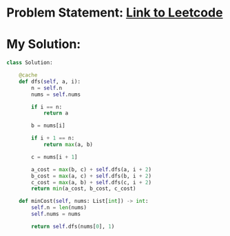 # Problem Statement: [Link to Leetcode](https://leetcode.com/problems/find-minimum-cost-to-remove-array-elements/description/)
# My Solution: 
```python
class Solution:

    @cache
    def dfs(self, a, i):
        n = self.n
        nums = self.nums

        if i == n:
            return a

        b = nums[i]

        if i + 1 == n:
            return max(a, b)

        c = nums[i + 1]

        a_cost = max(b, c) + self.dfs(a, i + 2)
        b_cost = max(a, c) + self.dfs(b, i + 2)
        c_cost = max(a, b) + self.dfs(c, i + 2)
        return min(a_cost, b_cost, c_cost)

    def minCost(self, nums: List[int]) -> int:
        self.n = len(nums)
        self.nums = nums

        return self.dfs(nums[0], 1)
```
